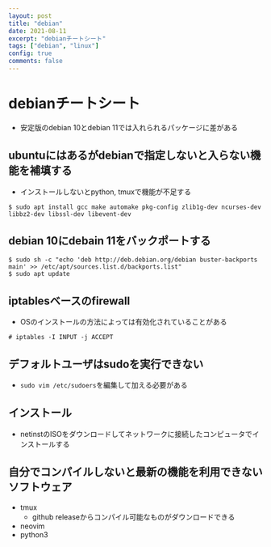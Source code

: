 ```yaml
---
layout: post
title: "debian"
date: 2021-08-11
excerpt: "debianチートシート"
tags: ["debian", "linux"]
config: true
comments: false
---
```


# debianチートシート
 - 安定版のdebian 10とdebian 11では入れられるパッケージに差がある

## ubuntuにはあるがdebianで指定しないと入らない機能を補填する
 - インストールしないとpython, tmuxで機能が不足する

```console
$ sudo apt install gcc make automake pkg-config zlib1g-dev ncurses-dev libbz2-dev libssl-dev libevent-dev
```

## debian 10にdebain 11をバックポートする

```console
$ sudo sh -c "echo 'deb http://deb.debian.org/debian buster-backports main' >> /etc/apt/sources.list.d/backports.list"
$ sudo apt update
```

## iptablesベースのfirewall
 - OSのインストールの方法によっては有効化されていることがある

```console
# iptables -I INPUT -j ACCEPT
```

## デフォルトユーザはsudoを実行できない
 - `sudo vim /etc/sudoers`を編集して加える必要がある

## インストール
 - netinstのISOをダウンロードしてネットワークに接続したコンピュータでインストールする

## 自分でコンパイルしないと最新の機能を利用できないソフトウェア
 - tmux
   - github releaseからコンパイル可能なものがダウンロードできる
 - neovim
 - python3
